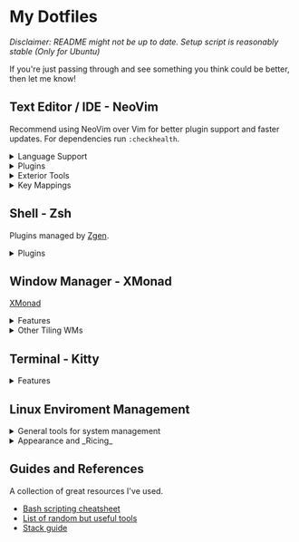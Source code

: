 # My Dotfiles

*Disclaimer: README might not be up to date. 
Setup script is reasonably stable (Only for Ubuntu)*

If you're just passing through and see something you think could be better, then let me know!

## Text Editor / IDE - NeoVim

Recommend using NeoVim over Vim for better plugin support and faster updates.
For dependencies run `:checkhealth`.

<details><summary>Language Support</summary>
<p>

 - Haskell\*
 - Python
 - JavaScript/TypeScript
 - C/C++\*
 - Java
 - Docker
 - HTML/CSS
 - YAML/JSON
 - LaTex/Markdown

\*_Requires manual install. See language servers below._

</p>
</details>

<details><summary>Plugins</summary>
<p>

**General**

  - [dein.vim](https://github.com/Shougo/dein.vim)
        Plugin manager for vim which allows for lazy loading.
  - [coc.nvim](https://github.com/neoclide/coc.nvim/)
        Fast and powerful language server client.
  - [git-messenger.vim](https://github.com/rhysd/git-messenger.vim)
        Provides descriptive git history for any line in a file.
  - [NERDCommenter](https://github.com/scrooloose/nerdcommenter)
        Multi-lingual commenting plugin.
  - [FZF](https://github.com/junegunn/fzf.vim)
        Fuzzy file finding to open files from child directories.
  - [vim-sandwich](https://github.com/machakann/vim-sandwich)
        Allows for surrounding text objects with any character.
  - [vim-gitgutter](https://github.com/airblade/vim-gitgutter)
        Shows git status for  each line in gutter (Left side of buffer).
  - [lightline](https://github.com/itchyny/lightline.vim)
        Prettier statusbar.
  - [vim-fugitive](https://github.com/tpope/vim-fugitive)
        Better git integration.
  - [NERDTree](https://github.com/scrooloose/nerdtree)
        Nice directory tree. Recommend using FZF over this generally.

**Python Specific**:

  - [SimpylFold](https://github.com/tmhedberg/SimpylFold)
        Python friendly code folding.
  - [vim-virtualenv](https://github.com/plytophogy/vim-virtualenv) *NB: Install pylint in virtualenv*.
        Enables virtual environments.

**Haskell Specific**:

  - [haskell-vim](https://github.com/neovimhaskell/haskell-vim)
        Better haskell syntax highlighting.

**Typescript Specific**

  - [typescript-vim](https://github.com/leafgarland/typescript-vim)
        Better typescript syntax highlighting.

**Markdown and LaTex Specific**

  - [vim-easy-align](https://github.com/junegunn/vim-easy-align)
        Auto align markdown tables
  - [vimtex](https://github.com/lervag/vimtex)
        Integrated latex compiler, viewer and other features
  - [Thesauras Query](https://github.com/Ron89/thesaurus_query.vim)
        Built in thesauras
  - [vim-grammarous](https://github.com/rhysd/vim-grammarous)
        Grammar checking (Requires Java to be installed)



<p>
</details>

<details><summary>Exterior Tools</summary>
<p>

- Fast code searching: [The Silver Searcher](https://github.com/ggreer/the_silver_searcher)
- Language Servers: 
  - [Clangd](https://clang.llvm.org/extra/clangd/)
  - [Haskell IDE Engine](https://github.com/haskell/haskell-ide-engine)

</p>
</details>

<details><summary>Key Mappings</summary>
<p>

#### Langage Server Commands

My leader key is set to default "\\" key.

*Prefix*: `<Leader>l` (Lower case L)

| Suffix           | Command                               |
| :----:           | :-----------------------------------  |
| `d`              | Definition                            |
| `r`              | Rename                                |
| `f`              | Format Document                       |
| `t`              | Type Definition                       |
| `x`              | References                            |
| `a`              | Code Actions Menu                     |
| `k`              | Hover (Loo**k**up)                    |
| `m`              | Menu of all Language Server commands  |
| `h`              | Hightlight                            |
| `g`              | Diagnostic Info at Cursor

#### Git Commands

*Prefix*: `<Leader>g`

| Suffix           | Command                               |
| :----:           | :----------------------------         |
| `s`              | Status                                |
| `p`              | Push                                  |
| `d`              | Diff                                  |
| `b`              | Browse (Open repo in browser)         |
| `l`              | Blame                                 |
| `m`              | Messenger *NB Does not use `g` prefix*|

  - *NB* Type "cc" in status window to commit changes.

#### FZF Commands

| Suffix           | Command                               |
| :----------:     | :------------------------------------ |
| `<Leader>f`      | Fuzzy File Finder                     |
| `<Leader>ag`     | Fuzzy File Contents Search (Using Ag) |

#### LaTex Commands

*Prefix*: `<Leader>l`

| Suffix           | Command                               |
| :----:           | :------------------------------------ |
| `l`              | Run compile server for LaTex document |
| `v`              | View compiled document                |

#### Misc:

| Suffix           | Command                               |
| :------:         | :-------------------------------      |
| `<Leader>nv`     | Open netrw vertical split             |
| `<Leader>ns`     | Open netrw horizontal split           |
| `Tab`            | Next Completion                       |
| `Ctrl+(h/j/k/l)` | Switch Window in Direction            |
| `<Leader>th`     | Open thesauras for selected word      |
| `<Leader>a`      | Align highlighted markdown table      |

_Arrow keys are disabled in normal mode._

</p>
</details>

## Shell - Zsh

Plugins managed by [Zgen](https://github.com/tarjoilija/zgen).

<details><summary>Plugins</summary>
<p>

  - [zsh-completions](https://github.com/zsh-users/zsh-completions)
  - [zsh-autosuggestions](https://github.com/zsh-users/zsh-autosuggestions)
  - [zsh-syntax-highlighting](https://github.com/zsh-users/zsh-syntax-highlighting)
  - [autojump](https://github.com/wting/autojump)
  - [pure](https://github.com/sindresorhus/pure)
  - [clean](https://github.com/BrandonRoehl/zsh-clean)

</p>
</details>

## Window Manager - XMonad

[XMonad](https://xmonad.org/)

<details><summary>Features</summary>
<p>

 - Tiling Window Manager
 - Written and configured in Haskell
 - Powerful/Flexible
 - Lightweight

</p>
</details>

<details><summary>Other Tiling WMs</summary>
<p>

XMonad requires GHC which is large so if you're not writing Haskell anyway maybe check out these

 - [i3](https://i3wm.org/https://i3wm.org/)
 - [awesome](https://awesomewm.org/)

</p>
</details>

## Terminal - Kitty

<details><summary>Features</summary>
<p>

  - Uses GPU
  - Buttery smooth performance
  - Support for images
  - Unicode support (even with shortcut to input)
  - Font ligature support (Very nice with Haskell)
  - Works with pywal
  - Keyboard oriented
  - Tab and window support - Replaces Tmux 

</p>
</details>

## Linux Enviroment Management

<details><summary>General tools for system management</summary>
<p>

The ones listed here are the ones I am currently using.

- Dotfiles Management: [YADM](https://yadm.io/)
- Backlight Control: [light](https://github.com/haikarainen/light)
- Bluetooth Control: [Blueman](https://wiki.archlinux.org/index.php/Blueman#Usage)
- Window Switcher and App Launcher: [rofi](https://github.com/DaveDavenport/rofi)
- Status Bar and System Tray: [polybar](https://archives.haskell.org/projects.haskell.org/xmobar/)
- Temperature Monitoring: [lm-sensors](https://github.com/lm-sensors/lm-sensors)
- Screen Compositor: [compton](https://github.com/chjj/compton)
- Terminal file browser: [vifm](https://vifm.info/)

</p>
</details>

<details><summary>Appearance and _Ricing_</summary>
<p>
 
- Wallpaper Setter & Colorscheme Generator: [pywal](https://github.com/dylanaraps/pywal)
- GTK Themesetter: [lxappearance](http://www.linuxfromscratch.org/blfs/view/svn/lxde/lxappearance.html)
- Terminal Music Visualiser: [CLI Visualiser](https://github.com/dpayne/cli-visualizer)
- Custom Workspace Icons: [Font Awesome](https://fontawesome.com)
- Great Dark GTK Theme: [Arc](https://github.com/horst3180/arc-theme)

</p>
</details>

## Guides and References

A collection of great resources I've used.

- [Bash scripting cheatsheet](https://devhints.io/bash)
- [List of random but useful tools](https://kkovacs.eu/cool-but-obscure-unix-tools)
- [Stack guide](https://guide.aelve.com/haskell/stack-cookbook-ai0adh03)

